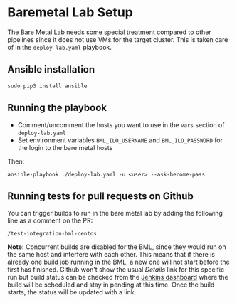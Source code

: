# Baremetal Lab Setup

The Bare Metal Lab needs some special treatment compared to other pipelines since it does not use VMs for the target cluster.
This is taken care of in the `deploy-lab.yaml` playbook.

## Ansible installation

`sudo pip3 install ansible`

## Running the playbook

* Comment/uncomment the hosts you want to use in the `vars` section of `deploy-lab.yaml`
* Set environment variables `BML_ILO_USERNAME` and `BML_ILO_PASSWORD` for the login to the bare metal hosts

Then:

`ansible-playbook ./deploy-lab.yaml -u <user> --ask-become-pass`

## Running tests for pull requests on Github

You can trigger builds to run in the bare metal lab by adding the following line as a comment on the PR:

```
/test-integration-bml-centos
```

**Note:** Concurrent builds are disabled for the BML, since they would run on the same host and interfere with each other.
This means that if there is already one build job running in the BML, a new one will not start before the first has finished.
Github won't show the usual *Details* link for this specific run but build status can be checked from the [Jenkins dashboard](https://jenkins.nordix.org/job/metal3_metal3io_project_infra_bml_integration_tests_centos/) where the build will be scheduled and stay in pending at this time.
Once the build starts, the status will be updated with a link.
